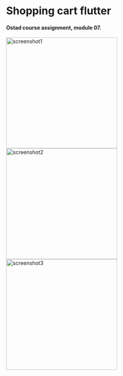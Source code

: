 # Shopping cart flutter

#### Ostad course assignment, module 07.

<img src="https://github.com/nbakh16/shopping_cart_flutter/assets/38786346/21b2df27-c30c-44fd-b6ed-df62fc37f623" alt="screenshot1" width="300">

<img src="https://github.com/nbakh16/shopping_cart_flutter/assets/38786346/3b44288f-e2e9-49af-b9a0-1bc4dd92e52f" alt="screenshot2" width="300">

<img src="https://github.com/nbakh16/shopping_cart_flutter/assets/38786346/b50f77da-44cf-41fd-ba2f-6d554a1a2367" alt="screenshot3" width="300">
